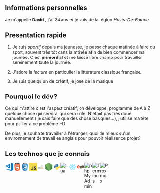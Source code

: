 
## Informations personnelles

Je m'appelle **David** , j'ai 24 ans et je suis de la région *Hauts-De-France*

## Presentation rapide

1. Je suis _sportif_ depuis ma jeunesse, je passe chaque matinée à faire du sport, souvent très tôt dans la mtinée afin de bien commencer ma journée. C'est **primordial** et me laisse libre champ pour travailler sereinement toute la journée.

2. J'adore la _lecture_ en particulier la littérature classique française.
   
3.  Je suis quelqu'un de créatif, je joue de la musique

## Pourquoi le dév?

Ce qui m'attire c'est l'aspect créatif; on développe, programme de A à Z quelque chose qui servira, qui sera utile. N'étant pas très doué manuellement ( je sais faire que des chose basiques...), j'utilise ma tête pour pallier à ce problème :-D 

De plus, je souhaite travailler à l'étranger, quoi de mieux qu'un environnement de travail en anglais pour pouvoir réaliser ce projet?

## Les technos que je connais 

<img align="left" alt="Visual Studio Code" width="26px" src="https://raw.githubusercontent.com/github/explore/80688e429a7d4ef2fca1e82350fe8e3517d3494d/topics/visual-studio-code/visual-studio-code.png" />
<img align="left" alt="HTML5" width="26px" src="https://raw.githubusercontent.com/github/explore/80688e429a7d4ef2fca1e82350fe8e3517d3494d/topics/html/html.png" />
<img align="left" alt="CSS3" width="26px" src="https://raw.githubusercontent.com/github/explore/80688e429a7d4ef2fca1e82350fe8e3517d3494d/topics/css/css.png" />
<img align="left" alt="JavaScript" width="26px" src="https://raw.githubusercontent.com/github/explore/80688e429a7d4ef2fca1e82350fe8e3517d3494d/topics/javascript/javascript.png" />
<img align="left" alt="MySQL" width="26px" src="https://raw.githubusercontent.com/github/explore/80688e429a7d4ef2fca1e82350fe8e3517d3494d/topics/mysql/mysql.png" />
<img align="left" alt="Node.js" width="26px" src="https://raw.githubusercontent.com/github/explore/80688e429a7d4ef2fca1e82350fe8e3517d3494d/topics/nodejs/nodejs.png" />
<img align="left" alt="Python" width="26px" src="https://raw.githubusercontent.com/github/explore/80688e429a7d4ef2fca1e82350fe8e3517d3494d/topics/python/python.png" />
<img align="left" alt="Lua" width="26px" src="https://upload.wikimedia.org/wikipedia/commons/thumb/c/cf/Lua-Logo.svg/1200px-Lua-Logo.svg.png" />
<img align="left" alt="React" width="26px" src="https://raw.githubusercontent.com/github/explore/80688e429a7d4ef2fca1e82350fe8e3517d3494d/topics/react/react.png" />
<img align="left" alt="Git" width="26px" src="https://raw.githubusercontent.com/github/explore/80688e429a7d4ef2fca1e82350fe8e3517d3494d/topics/git/git.png" />
<img align="left" alt="phpMyAdmin" width="26px" src="https://upload.wikimedia.org/wikipedia/commons/9/95/PhpMyAdmin_logo.png" />
<img align="left" alt="Terminus" width="26px" src="https://insmac.org/uploads/posts/2020-08/1598868790_terminus.png" />
<img align="left" alt="Proxmox" width="26px" src="https://i0.wp.com/homputersecurity.com/wp-content/uploads/2020/06/proxmox-2.png?ssl=1" />
<br />
<br />
